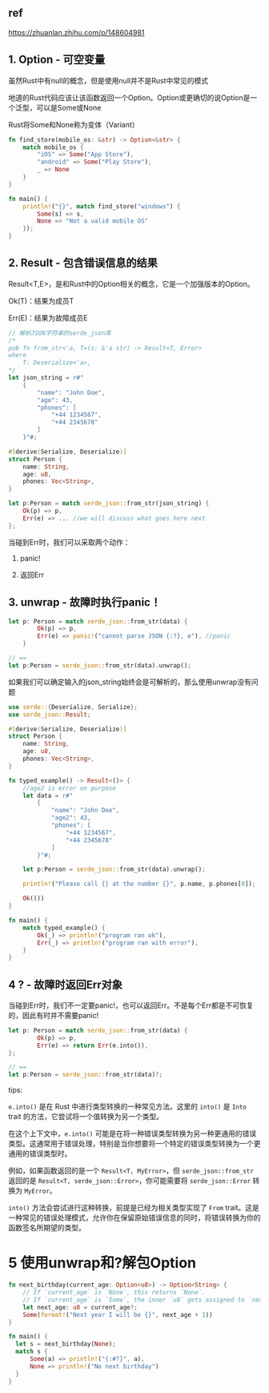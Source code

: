 ## ref

https://zhuanlan.zhihu.com/p/148604981

## 1. Option - 可空变量

虽然Rust中有null的概念，但是使用null并不是Rust中常见的模式

地道的Rust代码应该让该函数返回一个Option。Option或更确切的说Option<T>是一个泛型，可以是Some<T>或None

Rust将Some和None称为变体（Variant）

```rust
fn find_store(mobile_os: &str) -> Option<&str> {
    match mobile_os {
        "iOS" => Some("App Store"),
        "android" => Some("Play Store"),
        _ => None
    }
}

fn main() {
    println!("{}", match find_store("windows") {
        Some(s) => s,
        None => "Not a valid mobile OS"
    });
}
```

## 2. Result - 包含错误信息的结果

Result<T,E>，是和Rust中的Option相关的概念，它是一个加强版本的Option。

Ok(T)：结果为成员T

Err(E)：结果为故障成员E


```rust
// 解析JSON字符串的serde_json库
/*
pub fn from_str<'a, T>(s: &'a str) -> Result<T, Error> 
where
    T: Deserialize<'a>,
*/
let json_string = r#"
    {
        "name": "John Doe",
        "age": 43,
        "phones": [
            "+44 1234567",
            "+44 2345678"
        ]
    }"#;

#[derive(Serialize, Deserialize)]
struct Person {
    name: String,
    age: u8,
    phones: Vec<String>,
}

let p:Person = match serde_json::from_str(json_string) {
    Ok(p) => p,
    Err(e) => ... //we will discuss what goes here next 
};
```

当碰到Err时，我们可以采取两个动作：

1. panic!

2. 返回Err

## 3. unwrap - 故障时执行panic！

```rust
let p: Person = match serde_json::from_str(data) {
        Ok(p) => p,
        Err(e) => panic!("cannot parse JSON {:?}, e"), //panic
    }

// ==
let p:Person = serde_json::from_str(data).unwrap();
```

如果我们可以确定输入的json_string始终会是可解析的，那么使用unwrap没有问题

```rust
use serde::{Deserialize, Serialize};
use serde_json::Result;

#[derive(Serialize, Deserialize)]
struct Person {
    name: String,
    age: u8,
    phones: Vec<String>,
}

fn typed_example() -> Result<()> {
    //age2 is error on purpose
    let data = r#"
        {
            "name": "John Doe",
            "age2": 43,
            "phones": [
                "+44 1234567",
                "+44 2345678"
            ]
        }"#;

    let p:Person = serde_json::from_str(data).unwrap();

    println!("Please call {} at the number {}", p.name, p.phones[0]);

    Ok(())
}

fn main() {
    match typed_example() {
        Ok(_) => println!("program ran ok"),
        Err(_) => println!("program ran with error"),
    }
}
```

## 4 ? - 故障时返回Err对象

当碰到Err时，我们不一定要panic!，也可以返回Err。不是每个Err都是不可恢复的，因此有时并不需要panic!

```rust
let p: Person = match serde_json::from_str(data) {
        Ok(p) => p,
        Err(e) => return Err(e.into()),
};

// == 
let p:Person = serde_json::from_str(data)?;
```

tips:

`e.into()` 是在 Rust 中进行类型转换的一种常见方法。这里的 `into()` 是 `Into` trait 的方法，它尝试将一个值转换为另一个类型。

在这个上下文中，`e.into()` 可能是在将一种错误类型转换为另一种更通用的错误类型。这通常用于错误处理，特别是当你想要将一个特定的错误类型转换为一个更通用的错误类型时。

例如，如果函数返回的是一个 `Result<T, MyError>`，但 `serde_json::from_str` 返回的是 `Result<T, serde_json::Error>`，你可能需要将 `serde_json::Error` 转换为 `MyError`。

`into()` 方法会尝试进行这种转换，前提是已经为相关类型实现了 `From` trait。这是一种常见的错误处理模式，允许你在保留原始错误信息的同时，将错误转换为你的函数签名所期望的类型。

# 5 使用unwrap和?解包Option

```rust
fn next_birthday(current_age: Option<u8>) -> Option<String> {
	// If `current_age` is `None`, this returns `None`.
	// If `current_age` is `Some`, the inner `u8` gets assigned to `next_age` after 1 is added to it
    let next_age: u8 = current_age?;
    Some(format!("Next year I will be {}", next_age + 1))
}

fn main() {
  let s = next_birthday(None);
  match s {
      Some(a) => println!("{:#?}", a),
      None => println!("No next birthday")
  }
}
```
